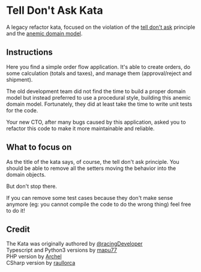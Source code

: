 # Tell Don't Ask Kata
A legacy refactor kata, focused on the violation of the [tell don't ask](https://wiki.c2.com/?TellDontAsk) principle and the [anemic domain model](https://martinfowler.com/bliki/AnemicDomainModel.html).

## Instructions
Here you find a simple order flow application. It's able to create orders, do some calculation (totals and taxes), and manage them (approval/reject and shipment).

The old development team did not find the time to build a proper domain model but instead preferred to use a procedural style, building this anemic domain model.
Fortunately, they did at least take the time to write unit tests for the code.

Your new CTO, after many bugs caused by this application, asked you to refactor this code to make it more maintainable and reliable.

## What to focus on
As the title of the kata says, of course, the tell don't ask principle.
You should be able to remove all the setters moving the behavior into the domain objects.

But don't stop there.

If you can remove some test cases because they don't make sense anymore (eg: you cannot compile the code to do the wrong thing) feel free to do it!

## Credit
The Kata was originally authored by [@racingDeveloper](https://twitter.com/racingDeveloper)\
Typescript and Python3 versions by [mapu77](https://github.com/mapu77/tell-dont-ask-kata)\
PHP version by [Archel](https://github.com/Archel/tell-don-t-ask-kata-php)\
CSharp version by [raullorca](https://github.com/raullorca/TellDontAskKata)